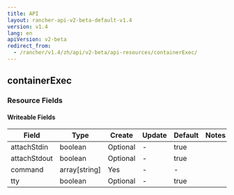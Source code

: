```yaml
---
title: API
layout: rancher-api-v2-beta-default-v1.4
version: v1.4
lang: en
apiVersion: v2-beta
redirect_from:
  - /rancher/v1.4/zh/api/v2-beta/api-resources/containerExec/
---
```


## containerExec



### Resource Fields

#### Writeable Fields

Field | Type | Create | Update | Default | Notes
---|---|---|---|---|---
attachStdin | boolean | Optional | - | true | 
attachStdout | boolean | Optional | - | true | 
command | array[string] | Yes | - | - | 
tty | boolean | Optional | - | true | 



<br>
